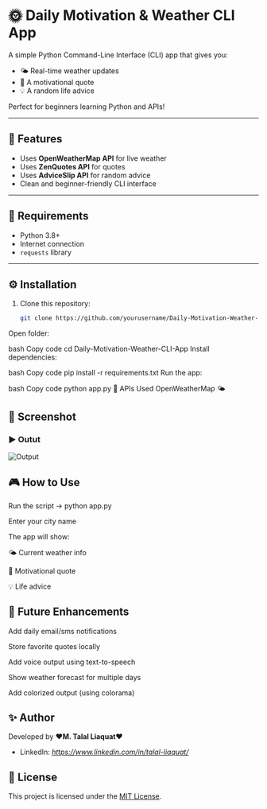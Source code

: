 # 🌞 Daily Motivation & Weather CLI App

A simple Python Command-Line Interface (CLI) app that gives you:
- 🌤️ Real-time weather updates  
- 💬 A motivational quote  
- 💡 A random life advice  

Perfect for beginners learning Python and APIs!

---

## 🚀 Features
- Uses **OpenWeatherMap API** for live weather  
- Uses **ZenQuotes API** for quotes  
- Uses **AdviceSlip API** for random advice  
- Clean and beginner-friendly CLI interface  

---

## 🧰 Requirements
- Python 3.8+
- Internet connection
- `requests` library

---

## ⚙️ Installation

1. Clone this repository:
   ```bash
   git clone https://github.com/yourusername/Daily-Motivation-Weather-CLI-App.git
Open folder:

bash
Copy code
cd Daily-Motivation-Weather-CLI-App
Install dependencies:

bash
Copy code
pip install -r requirements.txt
Run the app:

bash
Copy code
python app.py
🔑 APIs Used
OpenWeatherMap 🌤️
## 📸 Screenshot
### ▶ Outut  
![Output](Screenshort.png)
## 🎮 How to Use

Run the script → python app.py

Enter your city name

The app will show:

🌤️ Current weather info

💬 Motivational quote

💡 Life advice

## 🚧 Future Enhancements

Add daily email/sms notifications

Store favorite quotes locally

Add voice output using text-to-speech

Show weather forecast for multiple days

Add colorized output (using colorama)

## ✨ Author

Developed by ❤️**M. Talal Liaquat**❤️

* LinkedIn: *https://www.linkedin.com/in/talal-liaquat/*

## 📄 License  
This project is licensed under the [MIT License](LICENSE).
